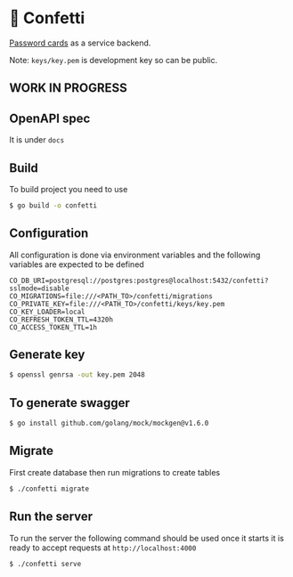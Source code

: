 # 🚀 Confetti

[Password cards](https://github.com/sultaniman/pwc) as a service backend.

Note: `keys/key.pem` is development key so can be public.

## WORK IN PROGRESS

## OpenAPI spec

It is under `docs`

## Build

To build project you need to use

```sh
$ go build -o confetti
```

## Configuration

All configuration is done via environment variables and the following variables are expected to be defined

```dotenv
CO_DB_URI=postgresql://postgres:postgres@localhost:5432/confetti?sslmode=disable
CO_MIGRATIONS=file:///<PATH_TO>/confetti/migrations
CO_PRIVATE_KEY=file:///<PATH_TO>/confetti/keys/key.pem
CO_KEY_LOADER=local
CO_REFRESH_TOKEN_TTL=4320h
CO_ACCESS_TOKEN_TTL=1h
```

## Generate key

```sh
$ openssl genrsa -out key.pem 2048
```

## To generate swagger

```sh
$ go install github.com/golang/mock/mockgen@v1.6.0
```

## Migrate

First create database then run migrations to create tables

```sh
$ ./confetti migrate
```

## Run the server

To run the server the following command should be used once it starts
it is ready to accept requests at `http://localhost:4000`

```sh
$ ./confetti serve
```
